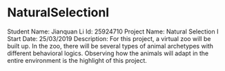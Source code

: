 # NaturalSelectionI

Student Name: Jianquan Li
Id: 25924710
Project Name: Natural Selection I
Start Date: 25/03/2019
Description: For this project, a virtual zoo will be built up. In the zoo, there will be several types of animal archetypes with different behavioral logics. Observing how the animals will adapt in the entire environment is the highlight of this project.

